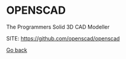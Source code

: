 # OPENSCAD
 
 The Programmers Solid 3D CAD Modeller
 
 SITE: https://github.com/openscad/openscad

 [Go back](https://portable-linux-apps.github.io/apps.html)
